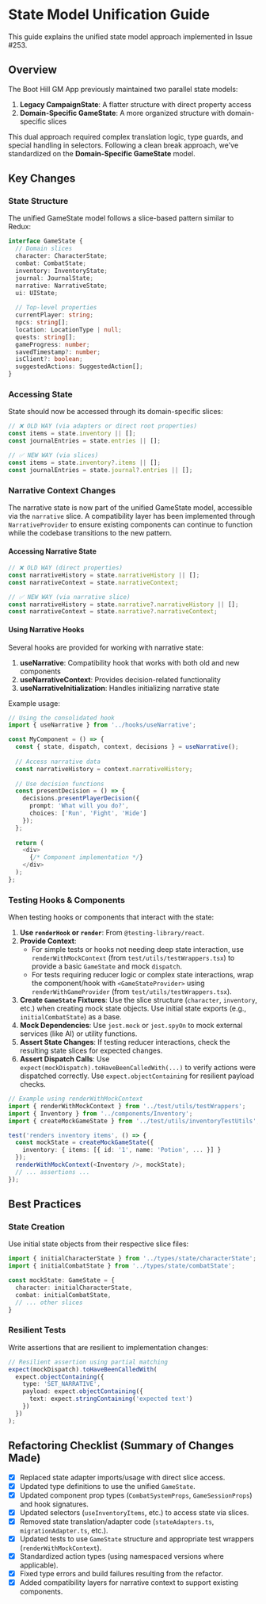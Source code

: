 # State Model Unification Guide

This guide explains the unified state model approach implemented in Issue #253.

## Overview

The Boot Hill GM App previously maintained two parallel state models:

1. **Legacy CampaignState**: A flatter structure with direct property access
2. **Domain-Specific GameState**: A more organized structure with domain-specific slices

This dual approach required complex translation logic, type guards, and special handling in selectors. Following a clean break approach, we've standardized on the **Domain-Specific GameState** model.

## Key Changes

### State Structure

The unified GameState model follows a slice-based pattern similar to Redux:

```typescript
interface GameState {
  // Domain slices
  character: CharacterState;
  combat: CombatState;
  inventory: InventoryState;
  journal: JournalState;
  narrative: NarrativeState;
  ui: UIState;
  
  // Top-level properties
  currentPlayer: string;
  npcs: string[];
  location: LocationType | null;
  quests: string[];
  gameProgress: number;
  savedTimestamp?: number;
  isClient?: boolean;
  suggestedActions: SuggestedAction[];
}
```

### Accessing State

State should now be accessed through its domain-specific slices:

```typescript
// ❌ OLD WAY (via adapters or direct root properties)
const items = state.inventory || [];
const journalEntries = state.entries || [];

// ✅ NEW WAY (via slices)
const items = state.inventory?.items || [];
const journalEntries = state.journal?.entries || [];
```

### Narrative Context Changes

The narrative state is now part of the unified GameState model, accessible via the `narrative` slice. A compatibility layer has been implemented through `NarrativeProvider` to ensure existing components can continue to function while the codebase transitions to the new pattern.

#### Accessing Narrative State

```typescript
// ❌ OLD WAY (direct properties)
const narrativeHistory = state.narrativeHistory || [];
const narrativeContext = state.narrativeContext;

// ✅ NEW WAY (via narrative slice)
const narrativeHistory = state.narrative?.narrativeHistory || [];
const narrativeContext = state.narrative?.narrativeContext;
```

#### Using Narrative Hooks

Several hooks are provided for working with narrative state:

1. **useNarrative**: Compatibility hook that works with both old and new components
2. **useNarrativeContext**: Provides decision-related functionality
3. **useNarrativeInitialization**: Handles initializing narrative state

Example usage:

```typescript
// Using the consolidated hook
import { useNarrative } from '../hooks/useNarrative';

const MyComponent = () => {
  const { state, dispatch, context, decisions } = useNarrative();
  
  // Access narrative data
  const narrativeHistory = context.narrativeHistory;
  
  // Use decision functions
  const presentDecision = () => {
    decisions.presentPlayerDecision({
      prompt: 'What will you do?',
      choices: ['Run', 'Fight', 'Hide']
    });
  };
  
  return (
    <div>
      {/* Component implementation */}
    </div>
  );
};
```

### Testing Hooks & Components

When testing hooks or components that interact with the state:

1.  **Use `renderHook` or `render`**: From `@testing-library/react`.
2.  **Provide Context**:
    *   For simple tests or hooks not needing deep state interaction, use `renderWithMockContext` (from `test/utils/testWrappers.tsx`) to provide a basic `GameState` and mock `dispatch`.
    *   For tests requiring reducer logic or complex state interactions, wrap the component/hook with `<GameStateProvider>` using `renderWithGameProvider` (from `test/utils/testWrappers.tsx`).
3.  **Create `GameState` Fixtures**: Use the slice structure (`character`, `inventory`, etc.) when creating mock state objects. Use initial state exports (e.g., `initialCombatState`) as a base.
4.  **Mock Dependencies**: Use `jest.mock` or `jest.spyOn` to mock external services (like AI) or utility functions.
5.  **Assert State Changes**: If testing reducer interactions, check the resulting state slices for expected changes.
6.  **Assert Dispatch Calls**: Use `expect(mockDispatch).toHaveBeenCalledWith(...)` to verify actions were dispatched correctly. Use `expect.objectContaining` for resilient payload checks.

```typescript
// Example using renderWithMockContext
import { renderWithMockContext } from '../test/utils/testWrappers';
import { Inventory } from '../components/Inventory';
import { createMockGameState } from '../test/utils/inventoryTestUtils';

test('renders inventory items', () => {
  const mockState = createMockGameState({
    inventory: { items: [{ id: '1', name: 'Potion', ... }] }
  });
  renderWithMockContext(<Inventory />, mockState);
  // ... assertions ...
});
```

## Best Practices

### State Creation

Use initial state objects from their respective slice files:

```typescript
import { initialCharacterState } from '../types/state/characterState';
import { initialCombatState } from '../types/state/combatState';

const mockState: GameState = {
  character: initialCharacterState,
  combat: initialCombatState,
  // ... other slices
}
```

### Resilient Tests

Write assertions that are resilient to implementation changes:

```typescript
// Resilient assertion using partial matching
expect(mockDispatch).toHaveBeenCalledWith(
  expect.objectContaining({
    type: 'SET_NARRATIVE',
    payload: expect.objectContaining({
      text: expect.stringContaining('expected text')
    })
  })
);
```

## Refactoring Checklist (Summary of Changes Made)

- [x] Replaced state adapter imports/usage with direct slice access.
- [x] Updated type definitions to use the unified `GameState`.
- [x] Updated component prop types (`CombatSystemProps`, `GameSessionProps`) and hook signatures.
- [x] Updated selectors (`useInventoryItems`, etc.) to access state via slices.
- [x] Removed state translation/adapter code (`stateAdapters.ts`, `migrationAdapter.ts`, etc.).
- [x] Updated tests to use `GameState` structure and appropriate test wrappers (`renderWithMockContext`).
- [x] Standardized action types (using namespaced versions where applicable).
- [x] Fixed type errors and build failures resulting from the refactor.
- [x] Added compatibility layers for narrative context to support existing components.
